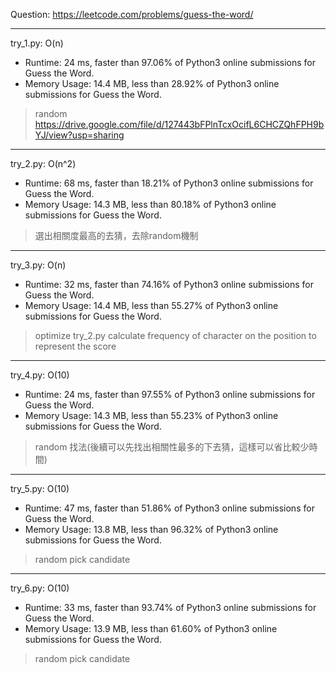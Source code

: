 Question: https://leetcode.com/problems/guess-the-word/

---

try_1.py: O(n)

* Runtime: 24 ms, faster than 97.06% of Python3 online submissions for Guess the Word.
* Memory Usage: 14.4 MB, less than 28.92% of Python3 online submissions for Guess the Word.

> random
> https://drive.google.com/file/d/127443bFPlnTcxOcifL6CHCZQhFPH9bYJ/view?usp=sharing

---

try_2.py: O(n^2)

* Runtime: 68 ms, faster than 18.21% of Python3 online submissions for Guess the Word.
* Memory Usage: 14.3 MB, less than 80.18% of Python3 online submissions for Guess the Word.

> 選出相關度最高的去猜，去除random機制

---

try_3.py: O(n)

* Runtime: 32 ms, faster than 74.16% of Python3 online submissions for Guess the Word.
* Memory Usage: 14.4 MB, less than 55.27% of Python3 online submissions for Guess the Word.

> optimize try_2.py
> calculate frequency of character on the position to represent the score

---

try_4.py: O(10)

* Runtime: 24 ms, faster than 97.55% of Python3 online submissions for Guess the Word.
* Memory Usage: 14.3 MB, less than 55.23% of Python3 online submissions for Guess the Word.

> random 找法(後續可以先找出相關性最多的下去猜，這樣可以省比較少時間)

---

try_5.py: O(10)

* Runtime: 47 ms, faster than 51.86% of Python3 online submissions for Guess the Word.
* Memory Usage: 13.8 MB, less than 96.32% of Python3 online submissions for Guess the Word.

> random pick candidate

---

try_6.py: O(10)

* Runtime: 33 ms, faster than 93.74% of Python3 online submissions for Guess the Word.
* Memory Usage: 13.9 MB, less than 61.60% of Python3 online submissions for Guess the Word.

> random pick candidate
